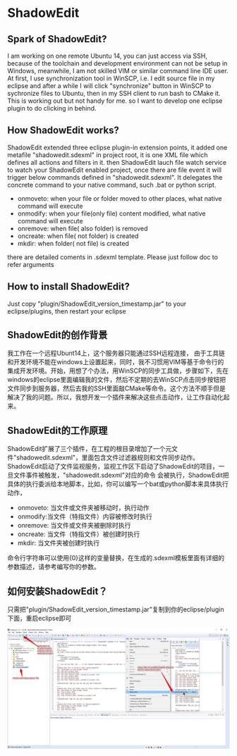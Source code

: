 # ShadowEdit
## Spark of ShadowEdit?
I am working on one remote Ubuntu 14, you can just access via SSH, because of the toolchain and development environment can not be setup in Windows, meanwhile, I am not skilled VIM or similar command line
IDE user. At first, I use synchronization tool in WinSCP, i.e. I edit source file in my eclipse and after a while I will click "synchronize" button in WinSCP to sychronize files to Ubuntu, then in my SSH client to run bash to CMake it. This is working out but not handy for me. so I want to develop one eclipse plugin to do clicking in behind.

## How ShadowEdit works?
ShadowEdit extended three eclipse plugin-in extension points, it added one metafile "shadowedit.sdexml" in project root, it is one XML file which defines all actions and filters in it. 
then ShadowEdit lauch file watch service to watch your ShadowEdit enabled project, once there are file event it will trigger below commands defined in "shadowedit.sdexml". It delegates the concrete 
command to your native command, such .bat or python script.
* onmoveto: when your file or folder moved to other places, what native command will execute
* onmodify: when your file(only file) content modified, what native command will execute
* onremove: when file( also folder) is removed
* oncreate: when file( not folder) is created
* mkdir: when folder( not file) is created

there are detailed coments in .sdexml template. Please just follow doc to refer arguments

## How to install ShadowEdit?
Just copy "plugin/ShadowEdit_version_timestamp.jar" to your eclipse/plugins, then restart your eclipse

## ShadowEdit的创作背景
我工作在一个远程Ubunt14上，这个服务器只能通过SSH远程连接， 由于工具链和开发环境不能在windows上设置起来，同时，我不习惯用VIM等基于命令行的集成开发环境。开始，用想了个办法，用WinSCP的同步工具做，步骤如下，先在windows的eclipse里面编辑我的文件，然后不定期的去WinSCP点击同步按钮把文件同步到服务器，然后去我的SSH里面敲CMake等命令。这个方法不顺手但是解决了我的问题。所以，我想开发一个插件来解决这些点击动作，让工作自动化起来。

## ShadowEdit的工作原理
ShadowEdit扩展了三个插件，在工程的根目录增加了一个元文件"shadowedit.sdexml"，里面包含文件过滤器规则和文件同步动作。ShadowEdit启动了文件监视服务，监视工作区下启动了ShadowEdit的项目，一旦文件事件被触发，"shadowedit.sdexml"对应的命令
会被执行，ShadowEdit把具体的执行委派给本地脚本，比如，你可以编写一个bat或python脚本来具体执行动作，
* onmoveto: 当文件或文件夹被移动时，执行动作
* onmodify:当文件（特指文件）内容被修改时执行
* onremove: 当文件或文件夹被删除时执行
* oncreate: 当文件（特指文件）被创建时执行
* mkdir: 当文件夹被创建时执行

命令行字符串可以使用{0}这样的变量替换，在生成的.sdexml模板里面有详细的参数描述，请参考编写你的参数。

## 如何安装ShadowEdit？
只需把"plugin/ShadowEdit_version_timestamp.jar"复制到你的eclipse/plugin下面，重启eclipse即可

![ShadowEdit](https://raw.githubusercontent.com/alexmao86/ShadowEdit/master/snapshot.jpg "ShadowEdit")
